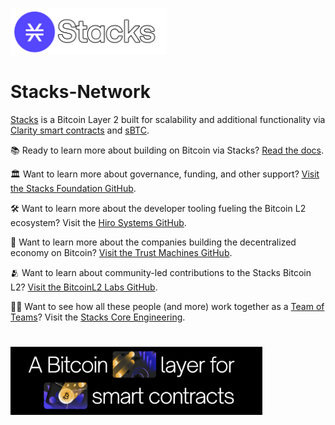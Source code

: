 <p align="left">
    <a href="https://stacks.co"><img alt="Stacks" src="./images/stacks-logo.png" width="250"/></a>
</p>

# Stacks-Network

[Stacks](https://www.stacks.co/) is a Bitcoin Layer 2 built for scalability and additional functionality via [Clarity smart contracts](https://clarity-lang.org/) and [sBTC](https://sbtc.tech/).

📚 Ready to learn more about building on Bitcoin via Stacks? [Read the docs](https://docs.stacks.co/docs/intro).

🏛️ Want to learn more about governance, funding, and other support? [Visit the Stacks Foundation GitHub](https://github.com/stacksgov).

🛠️ Want to learn more about the developer tooling fueling the Bitcoin L2 ecosystem? Visit the [Hiro Systems GitHub](https://github.com/hirosystems).

🌆 Want to learn more about the companies building the decentralized economy on Bitcoin? [Visit the Trust Machines GitHub](https://github.com/Trust-Machines).

🫂 Want to learn about community-led contributions to the Stacks Bitcoin L2? [Visit the BitcoinL2 Labs GitHub](https://github.com/BitcoinL2-Labs).

👨‍🌾 Want to see how all these people (and more) work together as a [Team of Teams](https://www.mcchrystalgroup.com/insights/what-kind-of-leader-can-lead-a-team-of-teams-the-6-principles-of-leading-like-a-gardener/)? Visit the [Stacks Core Engineering](https://github.com/stacks-network/stacks/blob/master/sBTC/stacks_core_engineering.md).

<p align="left">
    <a href="https://stacks.co"><img alt="Stacks" src="./images/banner.png" width="80%" style="margin-top:25px"/></a>
</p>
